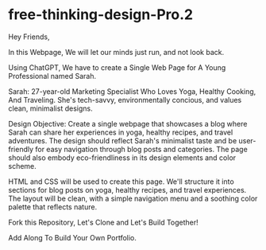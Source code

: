 # free-thinking-design-Pro.2

Hey Friends,

In this Webpage, We will let our minds just run, and not look back. 

Using ChatGPT, We have to create a Single Web Page for A Young Professional named Sarah.

Sarah:
27-year-old Marketing Specialist
Who Loves Yoga, Healthy Cooking, And Traveling.
She's tech-savvy, environmentally concious, and values clean, minimalist designs.

Design Objective:
Create a single webpage that showcases a blog where Sarah can share her experiences in yoga, healthy recipes, and travel adventures. The design should reflect Sarah's minimalist taste and be user-friendly for easy navigation through blog posts and categories. The page should also embody eco-friendliness in its design elements and color scheme.

HTML and CSS will be used to create this page. We'll structure it into sections for blog posts on yoga, healthy recipes, and travel experiences. The layout will be clean, with a simple navigation menu and a soothing color palette that reflects nature.

Fork this Repository, Let's Clone and Let's Build Together!

Add Along To Build Your Own Portfolio.